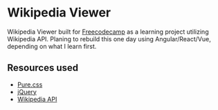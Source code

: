# Wikipedia Viewer

Wikipedia Viewer built for [Freecodecamp](http://freecodecamp.com) as a learning project utilizing Wikipedia API. Planing to rebuild this one day using Angular/React/Vue, depending on what I learn first.

## Resources used

* [Pure.css](https://purecss.io/)
* [jQuery](https://jquery.com/)
* [Wikipedia API](https://www.mediawiki.org/wiki/API:Main_page)